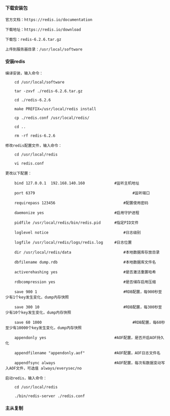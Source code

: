 
#### 下载安装包

	官方文档：https://redis.io/documentation
	
	下载地址：https://redis.io/download
	
	下载包：redis-6.2.6.tar.gz
	
	上传到服务器目录：/usr/local/software

#### 安装redis

	编译安装，输入命令：
	
		cd /usr/local/software
		
		tar -zxvf ./redis-6.2.6.tar.gz
		
		cd ./redis-6.2.6
		
		make PREFIX=/usr/local/redis install
		
		cp ./redis.conf /usr/local/redis/
		
		cd ..
		
		rm -rf redis-6.2.6
	
	修改redis配置文件，输入命令：
	
		cd /usr/local/redis
		
		vi redis.conf
	
	更改以下配置：
		
		bind 127.0.0.1  192.168.140.160				#监听主机地址
		
		port 6379											#监听端口
		
		requirepass 123456								#配置使用密码
		
		daemonize yes                      			#启用守护进程
		
		pidfile /usr/local/redis/bin/redis.pid		#指定PID文件
		
		loglevel notice									#日志级别
		
		logfile /usr/local/redis/logs/redis.log		#日志位置
		
		dir /usr/local/redis/data						#本地数据库存放目录
		
		dbfilename dump.rdb								#本地数据库文件名
		
		activerehashing yes								#是否激活重置哈希
		
		rdbcompression yes								#是否储存启用压缩
		
		save 900 1										#RDB配置，每900秒至少有1个key发生变化，dump内存快照
		
		save 300 10										#RDB配置，每300秒至少有10个key发生变化，dump内存快照
		
		save 60 1000										#RDB配置，每60秒至少有10000个key发生变化，dump内存快照
				
		appendonly yes                     			#AOF配置，是否开启AOF持久化
		
		appendfilename "appendonly.aof"    			#AOF配置，AOF日志文件名
		
		appendfsync always                 			#AOF配置，每次有数据变动写入AOF文件，可选值 always/everysec/no
	
	启动redis，输入命令：
	
		cd /usr/local/redis
		
		./bin/redis-server ./redis.conf

#### 主从复制



















